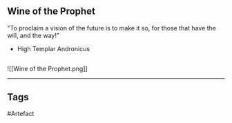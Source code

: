 ## Wine of the Prophet
"To proclaim a vision of the future is to make it so,
for those that have the will, and the way!"
- High Templar Andronicus
## 
![[Wine of the Prophet.png]]

---
## Tags
#Artefact